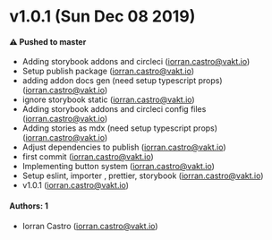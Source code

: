 # v1.0.1 (Sun Dec 08 2019)

#### ⚠️  Pushed to master

- Adding storybook addons and circleci  (iorran.castro@vakt.io)
- Setup publish package  (iorran.castro@vakt.io)
- adding addon docs gen (need setup typescript props)  (iorran.castro@vakt.io)
- ignore storybook static  (iorran.castro@vakt.io)
- Adding storybook addons and circleci config files  (iorran.castro@vakt.io)
- Adding stories as mdx (need setup typescript props)  (iorran.castro@vakt.io)
- Adjust dependencies to publish  (iorran.castro@vakt.io)
- first commit  (iorran.castro@vakt.io)
- Implementing button system  (iorran.castro@vakt.io)
- Setup eslint, importer , prettier, storybook  (iorran.castro@vakt.io)
- v1.0.1  (iorran.castro@vakt.io)

#### Authors: 1

- Iorran Castro (iorran.castro@vakt.io)